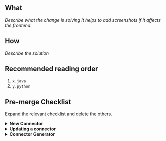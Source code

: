 ## What
*Describe what the change is solving*
*It helps to add screenshots if it affects the frontend.*

## How
*Describe the solution*

## Recommended reading order
1. `x.java`
2. `y.python`

## Pre-merge Checklist
Expand the relevant checklist and delete the others.

<details><summary> <strong> New Connector </strong></summary>
<p>

- [ ] PR naming conventions for [Link](https://docs.airbyte.io/contributing-to-airbyte/updating-documentation#issues-and-pull-requests)
  - Core: 🎉 `Component: description`
  - New Connectors: 🎉 `New Source: <name>` 
  - Connector update: 🎉 `Source <name>: <description>` 
  - Bugfix: 🐛 `<Component>: description` 
  - Docs: 📝 `some description` 
  - Refactors: `description`
- [ ] Passed locally:
  - [ ] `./gradlew format`
  - [ ] `./gradlew :airbyte-integrations:connectors:<name>:build`
  - [ ] `./gradlew :airbyte-integrations:connectors:<name>:integrationTest`
- [ ] GH secrets added [Link](https://docs.airbyte.io/connector-development#using-credentials-in-ci)
  - [ ] Add new `"SOURCE_<NAME>_CREDS"` secret to "more-secrets" env
  - [ ] `tools/bin/ci_credentials.sh`
  - [ ] `.github/workflows/publish-command.yml`
  - [ ] `.github/workflows/test-command.yml`
- [ ] Passed on GH [link](https://docs.airbyte.io/connector-development#updating-an-existing-connector):
  - [ ] automatic build
  - [ ] `/test connector=connectors/<name>` 
- [ ] Update index / bump version [link](https://docs.airbyte.io/connector-development#publishing-a-connector)
  - [ ] `airbyte-integrations/connectors/<name>/Dockerfile`
  - [ ] `airbyte-config/init/src/main/resources/seed/<source_or_destination>_definitions.yaml`
  - [ ] `airbyte-config/init/src/main/resources/config/STANDARD_<SOURCE_or_DESTINATION>_DEFINITION/<uuid>.json`
- [ ] Documentation/changelog updated [example](https://docs.airbyte.io/integrations/sources/stripe#changelog)
    - [ ] Connector's `README.md`
    - [ ] `docs/SUMMARY.md`
    - [ ] `docs/integrations/<source_or_destination>/<name>.md`
    - [ ] `docs/integrations/README.md`
    - [ ] `airbyte-integrations/builds.md`
- [ ] Code reviews completed
- [ ] Publish to DockerHub [link](https://docs.airbyte.io/connector-development#updating-an-existing-connector):
  - `/publish connector=connectors/<name>` 
- [ ] Passed on GH [link](https://docs.airbyte.io/connector-development#updating-an-existing-connector):
  - [ ] automatic build
  - [ ] `/test connector=connectors/<name>`
#### Community member or Airbyter
   
- [ ] Grant edit access to maintainers ([instructions](https://docs.github.com/en/github/collaborating-with-pull-requests/working-with-forks/allowing-changes-to-a-pull-request-branch-created-from-a-fork#enabling-repository-maintainer-permissions-on-existing-pull-requests))
- [ ] Secrets in the connector's spec are annotated with `airbyte_secret` 
- [ ] Unit & integration tests added and passing. Community members, please provide proof of success locally e.g: screenshot or copy-paste unit, integration, and acceptance test output. To run acceptance tests for a Python connector, follow instructions in the README. For java connectors run `./gradlew :airbyte-integrations:connectors:<name>:integrationTest`.
- [ ] Code reviews completed
- [ ] Documentation updated 
    - [ ] Connector's `README.md`
    - [ ] `docs/SUMMARY.md`
    - [ ] `docs/integrations/<source or destination>/<name>.md` including changelog. See changelog [example](https://docs.airbyte.io/integrations/sources/stripe#changelog)
    - [ ] `docs/integrations/README.md`
    - [ ] `airbyte-integrations/builds.md`
- [ ] PR name follows [PR naming conventions](https://docs.airbyte.io/contributing-to-airbyte/updating-documentation#issues-and-pull-requests)
- [ ] Connector added to connector index like described [here](https://docs.airbyte.io/connector-development#publishing-a-connector)
   
#### Airbyter

If this is a community PR, the Airbyte engineer reviewing this PR is responsible for the below items. 
   
- [ ] Create a non-forked branch based on this PR and test the below items on it
- [ ] Build is successful
- [ ] Credentials added to Github CI. [Instructions](https://docs.airbyte.io/connector-development#using-credentials-in-ci). 
- [ ] [`/test connector=connectors/<name>` command](https://docs.airbyte.io/connector-development#updating-an-existing-connector) is passing. 
- [ ] New Connector version released on Dockerhub by running the `/publish` command described [here](https://docs.airbyte.io/connector-development#updating-an-existing-connector)
   
</p>
</details>


<details><summary> <strong> Updating a connector </strong></summary>
<p>
   
#### Community member or Airbyter
   
- [ ] Grant edit access to maintainers ([instructions](https://docs.github.com/en/github/collaborating-with-pull-requests/working-with-forks/allowing-changes-to-a-pull-request-branch-created-from-a-fork#enabling-repository-maintainer-permissions-on-existing-pull-requests))
- [ ] Secrets in the connector's spec are annotated with `airbyte_secret` 
- [ ] Unit & integration tests added and passing. Community members, please provide proof of success locally e.g: screenshot or copy-paste unit, integration, and acceptance test output. To run acceptance tests for a Python connector, follow instructions in the README. For java connectors run `./gradlew :airbyte-integrations:connectors:<name>:integrationTest`.
- [ ] Code reviews completed
- [ ] Documentation updated 
    - [ ] Connector's `README.md`
    - [ ] Changelog updated in `docs/integrations/<source or destination>/<name>.md` including changelog. See changelog [example](https://docs.airbyte.io/integrations/sources/stripe#changelog)
- [ ] PR name follows [PR naming conventions](https://docs.airbyte.io/contributing-to-airbyte/updating-documentation#issues-and-pull-requests)
- [ ] Connector version bumped like described [here](https://docs.airbyte.io/connector-development#publishing-a-connector)
   
#### Airbyter

If this is a community PR, the Airbyte engineer reviewing this PR is responsible for the below items. 
   
- [ ] Create a non-forked branch based on this PR and test the below items on it
- [ ] Build is successful
- [ ] Credentials added to Github CI. [Instructions](https://docs.airbyte.io/connector-development#using-credentials-in-ci). 
- [ ] [`/test connector=connectors/<name>` command](https://docs.airbyte.io/connector-development#updating-an-existing-connector) is passing. 
- [ ] New Connector version released on Dockerhub by running the `/publish` command described [here](https://docs.airbyte.io/connector-development#updating-an-existing-connector)

</p>
</details>

<details><summary> <strong> Connector Generator </strong> </summary>
<p>
   
- [ ] Issue acceptance criteria met
- [ ] PR name follows [PR naming conventions](https://docs.airbyte.io/contributing-to-airbyte/updating-documentation#issues-and-pull-requests)
- [ ] If adding a new generator, add it to the [list of scaffold modules being tested](https://github.com/airbytehq/airbyte/blob/master/airbyte-integrations/connector-templates/generator/build.gradle#L41)
- [ ] The generator test modules (all connectors with `-scaffold` in their name) have been updated with the latest scaffold by running `./gradlew :airbyte-integrations:connector-templates:generator:testScaffoldTemplates` then checking in your changes
- [ ] Documentation which references the generator is updated as needed.
</p>
</details>
